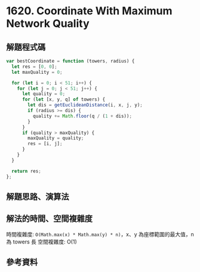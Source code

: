 # 1620. Coordinate With Maximum Network Quality

## 解題程式碼

```javascript
var bestCoordinate = function (towers, radius) {
  let res = [0, 0];
  let maxQuality = 0;

  for (let i = 0; i < 51; i++) {
    for (let j = 0; j < 51; j++) {
      let quality = 0;
      for (let [x, y, q] of towers) {
        let dis = getEuclideanDistance(i, x, j, y);
        if (radius >= dis) {
          quality += Math.floor(q / (1 + dis));
        }
      }
      if (quality > maxQuality) {
        maxQuality = quality;
        res = [i, j];
      }
    }
  }

  return res;
};
```

## 解題思路、演算法

## 解法的時間、空間複雜度

時間複雜度: `O(Math.max(x) * Math.max(y) * n)`，x、y 為座標範圍的最大值，n 為 towers 長
空間複雜度: O(1)

## 參考資料
